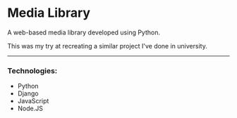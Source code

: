 # Media Library
A web-based media library developed using Python.

This was my try at recreating a similar project I've done in university.

---

### Technologies:
* Python
* Django
* JavaScript
* Node.JS


